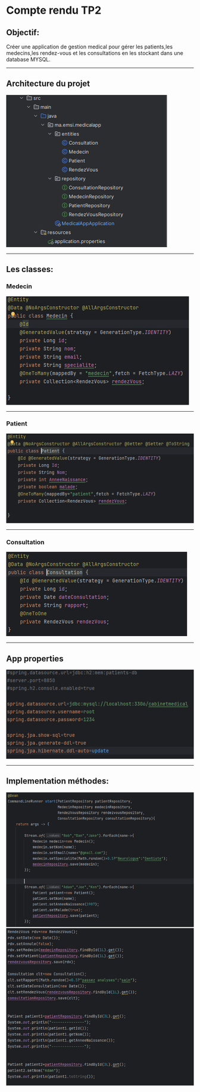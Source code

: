 <h1>Compte rendu TP2</h1>
<h2>Objectif:</h2>
<p>Créer une application de gestion medical pour gérer
les patients,les medecins,les rendez-vous et les consultations en les stockant dans une database MYSQL.</p>
<hr>
<h2>Architecture du projet</h2>
<img src="Captures/1.png">
<hr>
<h2>Les classes:</h2>
<h3>Medecin</h3>
<img src="Captures/2.png">
<hr>
<h3>Patient</h3>
<img src="Captures/3.png">
<hr>
<h3>Consultation</h3>
<img src="Captures/4.png">
<hr>
<h2>App properties</h2>
<img src="Captures/5.png">
<hr>
<h2>Implementation méthodes:</h2>
<img src="Captures/6.png">
<img src="Captures/7.png">
